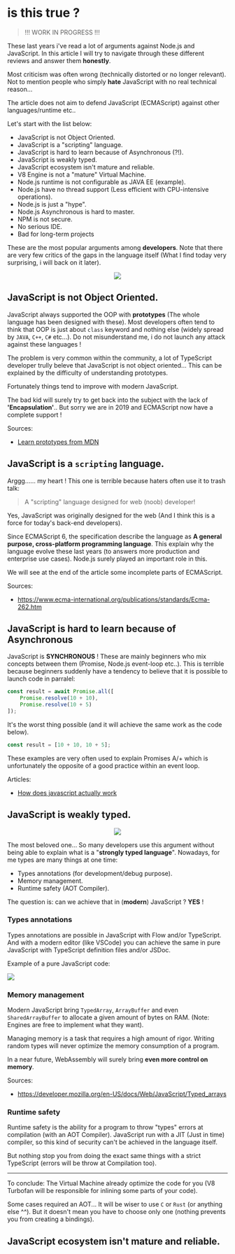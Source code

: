 # is this true ?

> !!! WORK IN PROGRESS !!!

These last years i've read a lot of arguments against Node.js and JavaScript. In this article I will try to navigate through these different reviews and answer them **honestly**.

Most criticism was often wrong (technically distorted or no longer relevant). Not to mention people who simply **hate** JavaScript with no real technical reason...

The article does not aim to defend JavaScript (ECMAScript) against other languages/runtime etc..

Let's start with the list below:

- JavaScript is not Object Oriented.
- JavaScript is a "scripting" language.
- JavaScript is hard to learn because of Asynchronous (?!).
- JavaScript is weakly typed.
- JavaScript ecosystem isn't mature and reliable.
- V8 Engine is not a "mature" Virtual Machine.
- Node.js runtime is not configurable as JAVA EE (example).
- Node.js have no thread support (Less efficient with CPU-intensive operations).
- Node.js is just a "hype".
- Node.js Asynchronous is hard to master.
- NPM is not secure.
- No serious IDE.
- Bad for long-term projects

These are the most popular arguments among **developers**. Note that there are very few critics of the gaps in the language itself (What I find today very surprising, i will back on it later).

<center>
    <img src="https://media.giphy.com/media/104c5NA7rLnCs8/giphy.gif">
</center>

## JavaScript is not Object Oriented.
JavaScript always supported the OOP with **prototypes** (The whole language has been designed with these). Most developers often tend to think that OOP is just about `class` keyword and nothing else (widely spread by `JAVA`, `C++`, `C#` etc...). Do not misunderstand me, i do not launch any attack against these languages !

The problem is very common within the community, a lot of TypeScript developer trully beleve that JavaScript is not object oriented... This can be explained by the difficulty of understanding prototypes.

Fortunately things tend to improve with modern JavaScript.

The bad kid will surely try to get back into the subject with the lack of **'Encapsulation'**.. But sorry we are in 2019 and ECMAScript now have a complete support !

Sources:
- [Learn prototypes from MDN](https://developer.mozilla.org/en-US/docs/Web/JavaScript/Inheritance_and_the_prototype_chain)

## JavaScript is a `scripting` language.
Arggg...... my heart ! This one is terrible because haters often use it to trash talk:
> A "scripting" language designed for web (noob) developer!

Yes, JavaScript was originally designed for the web (And I think this is a force for today's back-end developers).

Since ECMAScript 6, the specification describe the language as **A general purpose, cross-platform programming language**. This explain why the language evolve these last years (to answers more production and enterprise use cases). Node.js surely played an important role in this.

We will see at the end of the article some incomplete parts of ECMAScript.

Sources:
- https://www.ecma-international.org/publications/standards/Ecma-262.htm

## JavaScript is hard to learn because of Asynchronous
JavaScript is **SYNCHRONOUS** ! These are mainly beginners who mix concepts between them (Promise, Node.js event-loop etc..). This is terrible because beginners suddenly have a tendency to believe that it is possible to launch code in parralel:

```js
const result = await Promise.all([
    Promise.resolve(10 + 10),
    Promise.resolve(10 + 5)
]);
```
It's the worst thing possible (and it will achieve the same work as the code below).

```js
const result = [10 + 10, 10 + 5];
```

These examples are very often used to explain Promises A/+ which is unfortunately the opposite of a good practice within an event loop.

Articles:
- [How does javascript actually work](https://blog.sessionstack.com/how-does-javascript-actually-work-part-1-b0bacc073cf)

## JavaScript is weakly typed.
<center>
    <img src="https://media.giphy.com/media/26ufaJh2hfUtuSo6s/giphy.gif">
</center>

The most beloved one... So many developers use this argument without being able to explain what is a "**strongly typed language**". Nowadays, for me types are many things at one time:

- Types annotations (for development/debug purpose).
- Memory management.
- Runtime safety (AOT Compiler).

The question is: can we achieve that in (**modern**) JavaScript ? **YES** !

### Types annotations
Types annotations are possible in JavaScript with Flow and/or TypeScript. And with a modern editor (like VSCode) you can achieve the same in pure JavaScript with TypeScript definition files and/or JSDoc.

Example of a pure JavaScript code:

![](https://cdn.discordapp.com/attachments/157206345949511680/462556289302790154/add.PNG)

### Memory management
Modern JavaScript bring `TypedArray`, `ArrayBuffer` and even `SharedArrayBuffer` to allocate a given amount of bytes on RAM. (Note: Engines are free to implement what they want).

Managing memory is a task that requires a high amount of rigor. Writing random types will never optimize the memory consumption of a program.

In a near future, WebAssembly will surely bring **even more control on memory**.

Sources:
- https://developer.mozilla.org/en-US/docs/Web/JavaScript/Typed_arrays

### Runtime safety
Runtime safety is the ability for a program to throw "types" errors at compilation (with an AOT Compiler). JavaScript run with a JIT (Just in time) compiler, so this kind of security can't be achieved in the language itself.

But nothing stop you from doing the exact same things with a strict TypeScript (errors will be throw at Compilation too).

---

To conclude: The Virtual Machine already optimize the code for you (V8 Turbofan will be responsible for inlining some parts of your code).

Some cases required an AOT... It will be wiser to use `C` or `Rust` (or anything else ^^). But it doesn't mean you have to choose only one (nothing prevents you from creating a bindings).

## JavaScript ecosystem isn't mature and reliable.